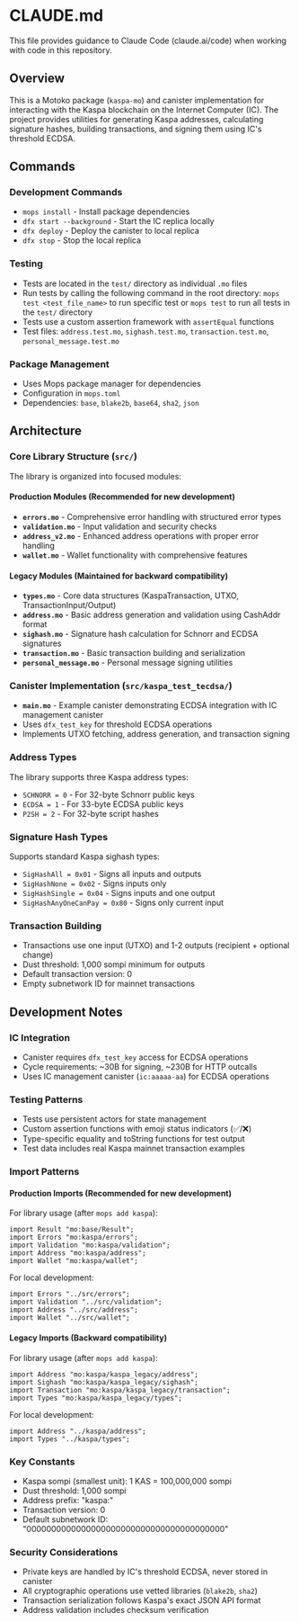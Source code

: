 # CLAUDE.md

This file provides guidance to Claude Code (claude.ai/code) when working with code in this repository.

## Overview

This is a Motoko package (`kaspa-mo`) and canister implementation for interacting with the Kaspa blockchain on the Internet Computer (IC). The project provides utilities for generating Kaspa addresses, calculating signature hashes, building transactions, and signing them using IC's threshold ECDSA.

## Commands

### Development Commands
- `mops install` - Install package dependencies
- `dfx start --background` - Start the IC replica locally
- `dfx deploy` - Deploy the canister to local replica
- `dfx stop` - Stop the local replica

### Testing
- Tests are located in the `test/` directory as individual `.mo` files
- Run tests by calling the following command in the root directory: `mops test <test_file_name>` to run specific test or `mops test` to run all tests in the `test/` directory
- Tests use a custom assertion framework with `assertEqual` functions
- Test files: `address.test.mo`, `sighash.test.mo`, `transaction.test.mo`, `personal_message.test.mo`

### Package Management
- Uses Mops package manager for dependencies
- Configuration in `mops.toml`
- Dependencies: `base`, `blake2b`, `base64`, `sha2`, `json`

## Architecture

### Core Library Structure (`src/`)
The library is organized into focused modules:

#### Production Modules (Recommended for new development)
- **`errors.mo`** - Comprehensive error handling with structured error types
- **`validation.mo`** - Input validation and security checks
- **`address_v2.mo`** - Enhanced address operations with proper error handling
- **`wallet.mo`** - Wallet functionality with comprehensive features

#### Legacy Modules (Maintained for backward compatibility)
- **`types.mo`** - Core data structures (KaspaTransaction, UTXO, TransactionInput/Output)
- **`address.mo`** - Basic address generation and validation using CashAddr format
- **`sighash.mo`** - Signature hash calculation for Schnorr and ECDSA signatures
- **`transaction.mo`** - Basic transaction building and serialization
- **`personal_message.mo`** - Personal message signing utilities

### Canister Implementation (`src/kaspa_test_tecdsa/`)
- **`main.mo`** - Example canister demonstrating ECDSA integration with IC management canister
- Uses `dfx_test_key` for threshold ECDSA operations
- Implements UTXO fetching, address generation, and transaction signing

### Address Types
The library supports three Kaspa address types:
- `SCHNORR = 0` - For 32-byte Schnorr public keys
- `ECDSA = 1` - For 33-byte ECDSA public keys
- `P2SH = 2` - For 32-byte script hashes

### Signature Hash Types
Supports standard Kaspa sighash types:
- `SigHashAll = 0x01` - Signs all inputs and outputs
- `SigHashNone = 0x02` - Signs inputs only
- `SigHashSingle = 0x04` - Signs inputs and one output
- `SigHashAnyOneCanPay = 0x80` - Signs only current input

### Transaction Building
- Transactions use one input (UTXO) and 1-2 outputs (recipient + optional change)
- Dust threshold: 1,000 sompi minimum for outputs
- Default transaction version: 0
- Empty subnetwork ID for mainnet transactions

## Development Notes

### IC Integration
- Canister requires `dfx_test_key` access for ECDSA operations
- Cycle requirements: ~30B for signing, ~230B for HTTP outcalls
- Uses IC management canister (`ic:aaaaa-aa`) for ECDSA operations

### Testing Patterns
- Tests use persistent actors for state management
- Custom assertion functions with emoji status indicators (✅/❌)
- Type-specific equality and toString functions for test output
- Test data includes real Kaspa mainnet transaction examples

### Import Patterns

#### Production Imports (Recommended for new development)
For library usage (after `mops add kaspa`):
```motoko
import Result "mo:base/Result";
import Errors "mo:kaspa/errors";
import Validation "mo:kaspa/validation";
import Address "mo:kaspa/address";
import Wallet "mo:kaspa/wallet";
```

For local development:
```motoko
import Errors "../src/errors";
import Validation "../src/validation";
import Address "../src/address";
import Wallet "../src/wallet";
```

#### Legacy Imports (Backward compatibility)
For library usage (after `mops add kaspa`):
```motoko
import Address "mo:kaspa/kaspa_legacy/address";
import Sighash "mo:kaspa/kaspa_legacy/sighash";
import Transaction "mo:kaspa/kaspa_legacy/transaction";
import Types "mo:kaspa/kaspa_legacy/types";
```

For local development:
```motoko
import Address "../kaspa/address";
import Types "../kaspa/types";
```

### Key Constants
- Kaspa sompi (smallest unit): 1 KAS = 100,000,000 sompi
- Dust threshold: 1,000 sompi
- Address prefix: "kaspa:"
- Transaction version: 0
- Default subnetwork ID: "0000000000000000000000000000000000000000"

### Security Considerations
- Private keys are handled by IC's threshold ECDSA, never stored in canister
- All cryptographic operations use vetted libraries (`blake2b`, `sha2`)
- Transaction serialization follows Kaspa's exact JSON API format
- Address validation includes checksum verification